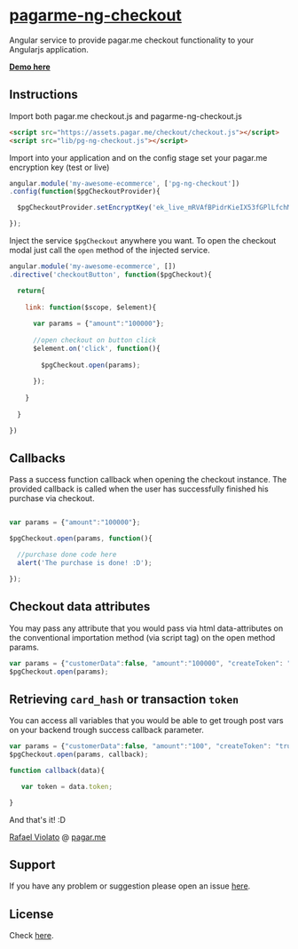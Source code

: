 # [pagarme-ng-checkout](https://github.com/pagarme/pagarme-ng-checkout)
Angular service to provide pagar.me checkout functionality to your Angularjs application.

**[Demo here](http://pagarme.github.io/pagarme-ng-checkout/)**


## Instructions

Import both pagar.me checkout.js and pagarme-ng-checkout.js

```html
<script src="https://assets.pagar.me/checkout/checkout.js"></script>
<script src="lib/pg-ng-checkout.js"></script>
```

Import into your application and on the config stage set your pagar.me encryption key (test or live)

```javascript
angular.module('my-awesome-ecommerce', ['pg-ng-checkout'])
.config(function($pgCheckoutProvider){

  $pgCheckoutProvider.setEncryptKey('ek_live_mRVAfBPidrKieIX53fGPlLfchMMk3A');

});
```


Inject the service `$pgCheckout` anywhere you want.
To open the checkout modal just call the `open` method of the injected service.

```javascript
angular.module('my-awesome-ecommerce', [])
.directive('checkoutButton', function($pgCheckout){

  return{
  
    link: function($scope, $element){
    
      var params = {"amount":"100000"};
    
      //open checkout on button click
      $element.on('click', function(){
      
        $pgCheckout.open(params);
      
      });
    
    }
  
  }

})
```

## Callbacks

Pass a success function callback when opening the checkout instance.
The provided callback is called when the user has successfully finished his purchase via checkout.

```javascript

var params = {"amount":"100000"};

$pgCheckout.open(params, function(){

  //purchase done code here
  alert('The purchase is done! :D');

});
```

## Checkout data attributes
You may pass any attribute that you would pass via html data-attributes on the conventional importation method (via script tag) on the open method params.

```javascript
var params = {"customerData":false, "amount":"100000", "createToken": "false"};
$pgCheckout.open(params);
```

## Retrieving `card_hash` or transaction `token`

You can access all variables that you would be able to get trough post vars on your backend trough success callback parameter.

```javascript
var params = {"customerData":false, "amount":"100", "createToken": "true"};
$pgCheckout.open(params, callback);

function callback(data){

   var token = data.token;

}
```

And that's it! :D

[Rafael Violato](http://rviolato.com) @ [pagar.me](http://pagar.me)

## Support
If you have any problem or suggestion please open an issue [here](https://github.com/pagarme/pagarme-ng-checkout/issues).

## License

Check [here](LICENSE).
